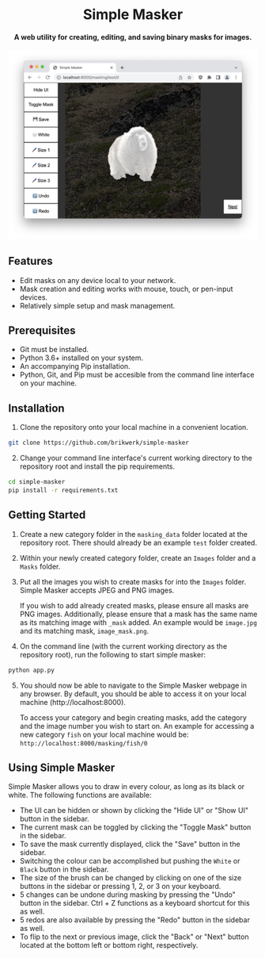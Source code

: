 <h1 align="center">
  Simple Masker
  <br>
</h1>

<h4 align="center">A web utility for creating, editing, and saving binary masks for images.</h4>

![screenshot](https://raw.githubusercontent.com/Brikwerk/simple-masker/master/imgs/header.png)

## Features

- Edit masks on any device local to your network.
- Mask creation and editing works with mouse, touch, or pen-input devices.
- Relatively simple setup and mask management.

## Prerequisites

- Git must be installed.
- Python 3.6+ installed on your system.
- An accompanying Pip installation.
- Python, Git, and Pip must be accesible from the command line interface on your machine.

## Installation

1. Clone the repository onto your local machine in a convenient location.

```bash
git clone https://github.com/brikwerk/simple-masker
```

2. Change your command line interface's current working directory to the repository root and install the pip requirements.

```bash
cd simple-masker
pip install -r requirements.txt
```

## Getting Started

1. Create a new category folder in the `masking_data` folder located at the repository root. There should already be an example `test` folder created.

2. Within your newly created category folder, create an `Images` folder and a `Masks` folder.

3. Put all the images you wish to create masks for into the `Images` folder. Simple Masker accepts JPEG and PNG images.

    If you wish to add already created masks, please ensure all masks are PNG images. Additionally, please ensure that a mask has the same name as its matching image with `_mask` added. An example would be `image.jpg` and its matching mask, `image_mask.png`.

4. On the command line (with the current working directory as the repository root), run the following to start simple masker:

```bash
python app.py
```

5. You should now be able to navigate to the Simple Masker webpage in any browser. By default, you should be able to access it on your local machine (http://localhost:8000).

    To access your category and begin creating masks, add the category and the image number you wish to start on. An example for accessing a new category `fish` on your local machine would be: `http://localhost:8000/masking/fish/0`

## Using Simple Masker

Simple Masker allows you to draw in every colour, as long as its black or white. The following functions are available:

- The UI can be hidden or shown by clicking the "Hide UI" or "Show UI" button in the sidebar.
- The current mask can be toggled by clicking the "Toggle Mask" button in the sidebar.
- To save the mask currently displayed, click the "Save" button in the sidebar.
- Switching the colour can be accomplished but pushing the `White` or `Black` button in the sidebar.
- The size of the brush can be changed by clicking on one of the size buttons in the sidebar or pressing 1, 2, or 3 on your keyboard.
- 5 changes can be undone during masking by pressing the "Undo" button in the sidebar. Ctrl + Z functions as a keyboard shortcut for this as well.
- 5 redos are also available by pressing the "Redo" button in the sidebar as well.
- To flip to the next or previous image, click the "Back" or "Next" button located at the bottom left or bottom right, respectively.
